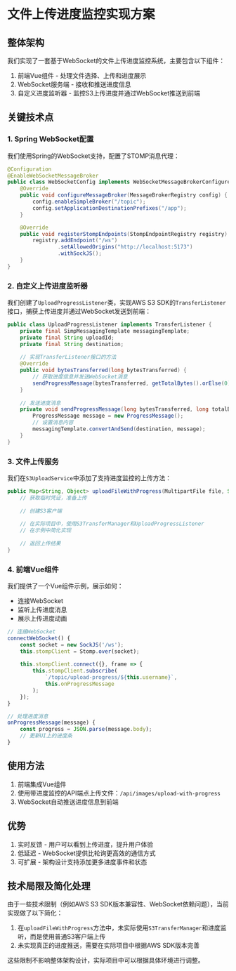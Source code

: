 # 文件上传进度监控实现方案

## 整体架构

我们实现了一套基于WebSocket的文件上传进度监控系统，主要包含以下组件：

1. 前端Vue组件 - 处理文件选择、上传和进度展示
2. WebSocket服务端 - 接收和推送进度信息
3. 自定义进度监听器 - 监控S3上传进度并通过WebSocket推送到前端

## 关键技术点

### 1. Spring WebSocket配置

我们使用Spring的WebSocket支持，配置了STOMP消息代理：

```java
@Configuration
@EnableWebSocketMessageBroker
public class WebSocketConfig implements WebSocketMessageBrokerConfigurer {
    @Override
    public void configureMessageBroker(MessageBrokerRegistry config) {
        config.enableSimpleBroker("/topic");
        config.setApplicationDestinationPrefixes("/app");
    }

    @Override
    public void registerStompEndpoints(StompEndpointRegistry registry) {
        registry.addEndpoint("/ws")
                .setAllowedOrigins("http://localhost:5173")
                .withSockJS();
    }
}
```

### 2. 自定义上传进度监听器

我们创建了`UploadProgressListener`类，实现AWS S3 SDK的`TransferListener`接口，捕获上传进度并通过WebSocket发送到前端：

```java
public class UploadProgressListener implements TransferListener {
    private final SimpMessagingTemplate messagingTemplate;
    private final String uploadId;
    private final String destination;
    
    // 实现TransferListener接口的方法
    @Override
    public void bytesTransferred(long bytesTransferred) {
        // 获取进度信息并发送WebSocket消息
        sendProgressMessage(bytesTransferred, getTotalBytes().orElse(0), "IN_PROGRESS");
    }
    
    // 发送进度消息
    private void sendProgressMessage(long bytesTransferred, long totalBytes, String status) {
        ProgressMessage message = new ProgressMessage();
        // 设置消息内容
        messagingTemplate.convertAndSend(destination, message);
    }
}
```

### 3. 文件上传服务

我们在`S3UploadService`中添加了支持进度监控的上传方法：

```java
public Map<String, Object> uploadFileWithProgress(MultipartFile file, String username) {
    // 获取临时凭证，准备上传
    
    // 创建S3客户端
    
    // 在实际项目中，使用S3TransferManager和UploadProgressListener
    // 在示例中简化实现
    
    // 返回上传结果
}
```

### 4. 前端Vue组件

我们提供了一个Vue组件示例，展示如何：
- 连接WebSocket
- 监听上传进度消息
- 展示上传进度动画

```javascript
// 连接WebSocket
connectWebSocket() {
    const socket = new SockJS('/ws');
    this.stompClient = Stomp.over(socket);
    
    this.stompClient.connect({}, frame => {
        this.stompClient.subscribe(
            `/topic/upload-progress/${this.username}`,
            this.onProgressMessage
        );
    });
}

// 处理进度消息
onProgressMessage(message) {
    const progress = JSON.parse(message.body);
    // 更新UI上的进度条
}
```

## 使用方法

1. 前端集成Vue组件
2. 使用带进度监控的API端点上传文件：`/api/images/upload-with-progress`
3. WebSocket自动推送进度信息到前端

## 优势

1. 实时反馈 - 用户可以看到上传进度，提升用户体验
2. 低延迟 - WebSocket提供比轮询更高效的通信方式
3. 可扩展 - 架构设计支持添加更多进度事件和状态

## 技术局限及简化处理

由于一些技术限制（例如AWS S3 SDK版本兼容性、WebSocket依赖问题），当前实现做了以下简化：

1. 在`uploadFileWithProgress`方法中，未实际使用`S3TransferManager`和进度监听，而是使用普通S3客户端上传
2. 未实现真正的进度推送，需要在实际项目中根据AWS SDK版本完善

这些限制不影响整体架构设计，实际项目中可以根据具体环境进行调整。 